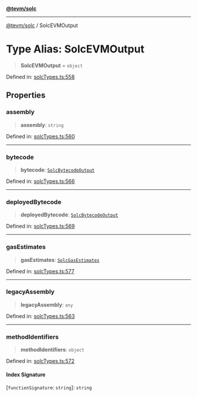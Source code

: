 [**@tevm/solc**](../README.md)

***

[@tevm/solc](../globals.md) / SolcEVMOutput

# Type Alias: SolcEVMOutput

> **SolcEVMOutput** = `object`

Defined in: [solcTypes.ts:558](https://github.com/evmts/compiler/blob/main/packages/solc/src/solcTypes.ts#L558)

## Properties

### assembly

> **assembly**: `string`

Defined in: [solcTypes.ts:560](https://github.com/evmts/compiler/blob/main/packages/solc/src/solcTypes.ts#L560)

***

### bytecode

> **bytecode**: [`SolcBytecodeOutput`](SolcBytecodeOutput.md)

Defined in: [solcTypes.ts:566](https://github.com/evmts/compiler/blob/main/packages/solc/src/solcTypes.ts#L566)

***

### deployedBytecode

> **deployedBytecode**: [`SolcBytecodeOutput`](SolcBytecodeOutput.md)

Defined in: [solcTypes.ts:569](https://github.com/evmts/compiler/blob/main/packages/solc/src/solcTypes.ts#L569)

***

### gasEstimates

> **gasEstimates**: [`SolcGasEstimates`](SolcGasEstimates.md)

Defined in: [solcTypes.ts:577](https://github.com/evmts/compiler/blob/main/packages/solc/src/solcTypes.ts#L577)

***

### legacyAssembly

> **legacyAssembly**: `any`

Defined in: [solcTypes.ts:563](https://github.com/evmts/compiler/blob/main/packages/solc/src/solcTypes.ts#L563)

***

### methodIdentifiers

> **methodIdentifiers**: `object`

Defined in: [solcTypes.ts:572](https://github.com/evmts/compiler/blob/main/packages/solc/src/solcTypes.ts#L572)

#### Index Signature

\[`functionSignature`: `string`\]: `string`
